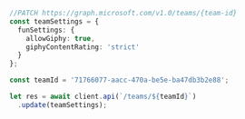 <!-- markdownlint-disable MD041 -->

```typescript
//PATCH https://graph.microsoft.com/v1.0/teams/{team-id}
const teamSettings = {
  funSettings: {
    allowGiphy: true,
    giphyContentRating: 'strict'
  }
};

const teamId = '71766077-aacc-470a-be5e-ba47db3b2e88';

let res = await client.api(`/teams/${teamId}`)
  .update(teamSettings);
```
